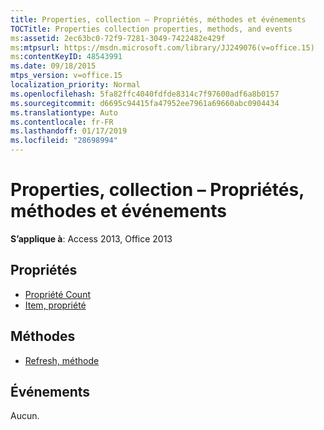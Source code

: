 ```yaml
---
title: Properties, collection – Propriétés, méthodes et événements
TOCTitle: Properties collection properties, methods, and events
ms:assetid: 2ec63bc0-72f9-7281-3049-7422482e429f
ms:mtpsurl: https://msdn.microsoft.com/library/JJ249076(v=office.15)
ms:contentKeyID: 48543991
ms.date: 09/18/2015
mtps_version: v=office.15
localization_priority: Normal
ms.openlocfilehash: 5fa82ffc4040fdfde8314c7f97600adf6a8b0157
ms.sourcegitcommit: d6695c94415fa47952ee7961a69660abc0904434
ms.translationtype: Auto
ms.contentlocale: fr-FR
ms.lasthandoff: 01/17/2019
ms.locfileid: "28698994"
---
```

# <a name="properties-collection-properties-methods-and-events"></a>Properties, collection – Propriétés, méthodes et événements

**S’applique à**: Access 2013, Office 2013

## <a name="properties"></a>Propriétés

- [Propriété Count](count-property-ado.md)
- [Item, propriété](item-property-ado.md)

## <a name="methods"></a>Méthodes

- [Refresh, méthode](refresh-method-ado.md)

## <a name="events"></a>Événements

Aucun.

